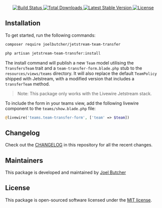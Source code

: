 <p align="center">
    <a href="https://github.com/joelbutcher/jetstream-team-transfer/actions">
        <img src="https://github.com/joelbutcher/jetstream-team-transfer/workflows/tests/badge.svg" alt="Build Status">
    </a>
    <a href="https://packagist.org/packages/joelbutcher/jetstream-team-transfer">
        <img src="https://img.shields.io/packagist/dt/joelbutcher/jetstream-team-transfer" alt="Total Downloads">
    </a>
    <a href="https://packagist.org/packages/joelbutcher/jetstream-team-transfer">
        <img src="https://img.shields.io/packagist/v/joelbutcher/jetstream-team-transfer" alt="Latest Stable Version">
    </a>
    <a href="https://packagist.org/packages/joelbutcher/jetstream-team-transfer">
        <img src="https://img.shields.io/packagist/l/joelbutcher/jetstream-team-transfer" alt="License">
    </a>
</p>

## Installation

To get started, run the following commands:

```sh
composer require joelbutcher/jetstream-team-transfer

php artisan jetstream-team-transfer:install
```

The install command will publish a new `Team` model utilising the `TransfersTeam` trait and a `team-transfer-form.blade.php` stub to the `resources/views/teams` directory. It will also replace the default `TeamPolicy` shipped with Jetstream, with a modified version that includes a `transferTeam` method.

> Note: This package only works with the Livewire Jetstream stack.

To include the form in your teams view, add the following livewire component to the `teams/show.blade.php` file:

```php
@livewire('teams.team-transfer-form', ['team' => $team])
```

## Changelog

Check out the [CHANGELOG](CHANGELOG.md) in this repository for all the recent changes.

## Maintainers

This package is developed and maintained by [Joel Butcher](https://joelbutcher.co.uk)

## License

This package is open-sourced software licensed under the [MIT license](LICENSE.md).
